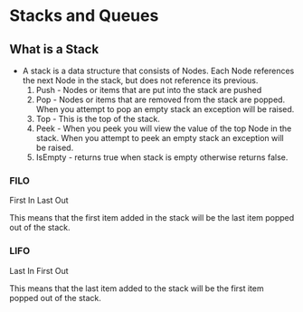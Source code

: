 # Stacks and Queues

## What is a Stack
- A stack is a data structure that consists of Nodes. Each Node references the next Node in the stack, but does not reference its previous.
  1. Push - Nodes or items that are put into the stack are pushed
  2. Pop - Nodes or items that are removed from the stack are popped. When you attempt to pop an empty stack an exception will be raised.
  3. Top - This is the top of the stack.
  4. Peek - When you peek you will view the value of the top Node in the stack. When you attempt to peek an empty stack an exception will be raised.
  5. IsEmpty - returns true when stack is empty otherwise returns false.

### FILO
First In Last Out

This means that the first item added in the stack will be the last item popped out of the stack.

### LIFO
Last In First Out

This means that the last item added to the stack will be the first item popped out of the stack.